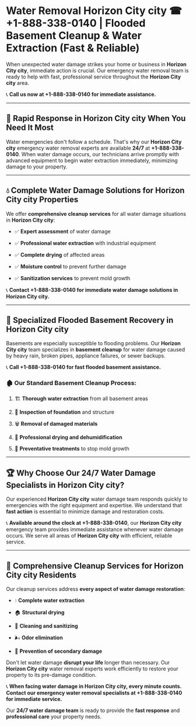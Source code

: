 # Water Removal Horizon City city ☎ +1-888-338-0140 | Flooded Basement Cleanup & Water Extraction (Fast & Reliable)

When unexpected water damage strikes your home or business in **Horizon City city**, immediate action is crucial. Our emergency water removal team is ready to help with fast, professional service throughout the **Horizon City city** area. 

📞 **Call us now at +1-888-338-0140 for immediate assistance.**
---
## 🚀 Rapid Response in Horizon City city When You Need It Most
Water emergencies don't follow a schedule. That's why our **Horizon City city** emergency water removal experts are available **24/7** at **+1-888-338-0140**. When water damage occurs, our technicians arrive promptly with advanced equipment to begin water extraction immediately, minimizing damage to your property.
---
## 💧 Complete Water Damage Solutions for Horizon City city Properties
We offer **comprehensive cleanup services** for all water damage situations in **Horizon City city**:
- ✅ **Expert assessment** of water damage  
- ✅ **Professional water extraction** with industrial equipment  
- ✅ **Complete drying** of affected areas  
- ✅ **Moisture control** to prevent further damage  
- ✅ **Sanitization services** to prevent mold growth  
📞 **Contact +1-888-338-0140 for immediate water damage solutions in Horizon City city.**
---
## 🌊 Specialized Flooded Basement Recovery in Horizon City city
Basements are especially susceptible to flooding problems. Our **Horizon City city** team specializes in **basement cleanup** for water damage caused by heavy rain, broken pipes, appliance failures, or sewer backups. 
📞 **Call +1-888-338-0140 for fast flooded basement assistance.**
### 🏚️ Our Standard Basement Cleanup Process:
1. 🏗️ **Thorough water extraction** from all basement areas  
2. 🔎 **Inspection of foundation** and structure  
3. 🗑️ **Removal of damaged materials**  
4. 💨 **Professional drying and dehumidification**  
5. 🚫 **Preventative treatments** to stop mold growth  
---
## 🏆 Why Choose Our 24/7 Water Damage Specialists in Horizon City city?
Our experienced **Horizon City city** water damage team responds quickly to emergencies with the right equipment and expertise. We understand that **fast action** is essential to minimize damage and restoration costs.
📞 **Available around the clock at +1-888-338-0140**, our **Horizon City city** emergency team provides immediate assistance whenever water damage occurs. We serve all areas of **Horizon City city** with efficient, reliable service.
---
## 🧹 Comprehensive Cleanup Services for Horizon City city Residents
Our cleanup services address **every aspect of water damage restoration**:
- 💧 **Complete water extraction**  
- 🏠 **Structural drying**  
- 🧼 **Cleaning and sanitizing**  
- 🌬️ **Odor elimination**  
- 🚫 **Prevention of secondary damage**  
Don't let water damage **disrupt your life** longer than necessary. Our **Horizon City city** water removal experts work efficiently to restore your property to its pre-damage condition.
📞 **When facing water damage in Horizon City city, every minute counts. Contact our emergency water removal specialists at +1-888-338-0140 for immediate service.**
Our **24/7 water damage team** is ready to provide the **fast response** and **professional care** your property needs.
